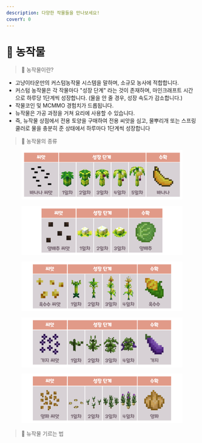 ```yaml
---
description: 다양한 작물들을 만나보세요!
coverY: 0
---
```


# 🍅 농작물

> 🍅 농작물이란?

* 고냥이타운만의 커스텀농작물 시스템을 말하며, 소규모 농사에 적합합니다.
* 커스텀 농작물은 각 작물마다 "성장 단계" 라는 것이 존재하며, 마인크래프트 시간으로 하루당 1단계씩 성장합니다. (물을 안 줄 경우, 성장 속도가 감소합니다.)
* 작물코인 및 MCMMO 경험치가 드롭됩니다.
* 뉴작물은 가공 과정을 거쳐 요리에 사용할 수 있습니다.
* 즉, 뉴작물 상점에서 전용 토양을 구매하여 전용 씨앗을 심고, 물뿌리개 또는 스프링쿨러로 물을 충분히 준 상태에서 하루마다 1단계씩 성장합니다

> 🍇 농작물의 종류

<figure><img src="../.gitbook/assets/바나나.png" alt=""><figcaption></figcaption></figure>

<figure><img src="../.gitbook/assets/양배추.png" alt=""><figcaption></figcaption></figure>

<figure><img src="../.gitbook/assets/옥수수.png" alt=""><figcaption></figcaption></figure>

<figure><img src="../.gitbook/assets/가지.png" alt=""><figcaption></figcaption></figure>

<figure><img src="../.gitbook/assets/양파.png" alt=""><figcaption></figcaption></figure>

> 🌱 뉴작물 기르는 법

